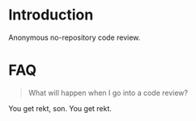 # Introduction
Anonymous no-repository code review.

# FAQ

> What will happen when I go into a code review?

You get rekt, son. You get rekt.
